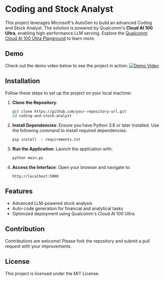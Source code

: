 
# Coding and Stock Analyst

This project leverages Microsoft's AutoGen to build an advanced Coding and Stock Analyst. The solution is powered by Qualcomm's **Cloud AI 100 Ultra**, enabling high-performance LLM serving. Explore the [Qualcomm Cloud AI 100 Ultra Playground](http://bit.ly/Qualcomm-CloudAI100Ultra-Playground) to learn more.

## Demo
Check out the demo video below to see the project in action:
[![Demo Video](https://img.youtube.com/vi/dQw4w9WgXcQ/0.jpg)](https://youtu.be/dQw4w9WgXcQ)

## Installation

Follow these steps to set up the project on your local machine:

1. **Clone the Repository**:
   ```bash
   git clone https://github.com/your-repository-url.git
   cd coding-and-stock-analyst
   ```

2. **Install Dependencies**:
   Ensure you have Python 3.8 or later installed. Use the following command to install required dependencies:
   ```bash
   pip install -r requirements.txt
   ```

3. **Run the Application**:
   Launch the application with:
   ```bash
   python main.py
   ```

4. **Access the Interface**:
   Open your browser and navigate to:
   ```
   http://localhost:5000
   ```

## Features

- Advanced LLM-powered stock analysis
- Auto-code generation for financial and analytical tasks
- Optimized deployment using Qualcomm's Cloud AI 100 Ultra

## Contribution

Contributions are welcome! Please fork the repository and submit a pull request with your improvements.

## License

This project is licensed under the MIT License.
